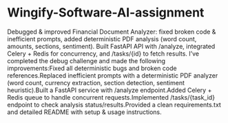 # Wingify-Software-AI-assignment
Debugged &amp; improved Financial Document Analyzer: fixed broken code &amp; inefficient prompts, added deterministic PDF analysis (word count, amounts, sections, sentiment). Built FastAPI API with /analyze, integrated Celery + Redis for concurrency, and /tasks/{id} to fetch results.
I’ve completed the debug challenge and made the following improvements:Fixed all deterministic bugs and broken code references.Replaced inefficient prompts with a deterministic PDF analyzer (word count, currency extraction, section detection, sentiment heuristic).Built a FastAPI service with /analyze endpoint.Added Celery + Redis queue to handle concurrent requests.Implemented /tasks/{task_id} endpoint to check analysis status/results.Provided a clean requirements.txt and detailed README with setup & usage instructions.
